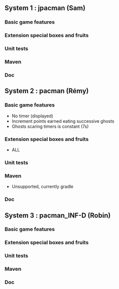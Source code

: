 ## System 1 : jpacman (Sam)
### Basic game features
### Extension special boxes and fruits
### Unit tests
### Maven
### Doc

## System 2 : pacman (Rémy)
### Basic game features
* No timer (displayed)
* Increment points earned eating successive ghosts
* Ghosts scaring timers is constant (7s)
### Extension special boxes and fruits
* ALL
### Unit tests
### Maven
* Unsupported, currently gradle
### Doc

## System 3 : pacman_INF-D (Robin)
### Basic game features
### Extension special boxes and fruits
### Unit tests
### Maven
### Doc
